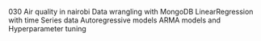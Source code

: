 030 Air quality in nairobi
Data wrangling with MongoDB
LinearRegression with time Series data
Autoregressive models
ARMA models and Hyperparameter tuning
